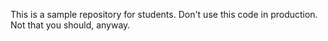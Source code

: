 This is a sample repository for students. Don't use this code in production. Not that you should, anyway.

